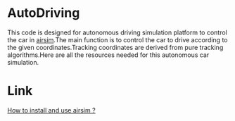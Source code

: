 # AutoDriving
This code is designed for autonomous driving simulation platform to control the car in [airsim](https://github.com/microsoft/AirSim).The main function is to control the car to drive according to the given coordinates.Tracking coordinates are derived from pure tracking algorithms.Here are all the resources needed for this autonomous car simulation.

# Link
[How to install and use airsim ?](https://zhuanlan.zhihu.com/p/43245459)

